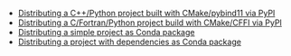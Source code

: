 - [Distributing a C++/Python project built with CMake/pybind11 via PyPI](recipe-01/README.md)
- [Distributing a C/Fortran/Python project build with CMake/CFFI via PyPI](recipe-02/README.md)
- [Distributing a simple project as Conda package](recipe-03/README.md)
- [Distributing a project with dependencies as Conda package](recipe-04/README.md)
